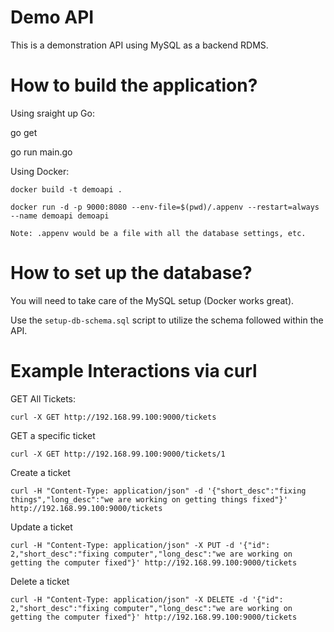 # Demo API

This is a demonstration API using MySQL as a backend RDMS.

# How to build the application?

Using sraight up Go:

  go get

  go run main.go

Using Docker:

    docker build -t demoapi .

    docker run -d -p 9000:8080 --env-file=$(pwd)/.appenv --restart=always --name demoapi demoapi

    Note: .appenv would be a file with all the database settings, etc.

# How to set up the database?

You will need to take care of the MySQL setup (Docker works great).

Use the `setup-db-schema.sql` script to utilize the schema followed within the API.


# Example Interactions via curl

GET All Tickets:

    curl -X GET http://192.168.99.100:9000/tickets

GET a specific ticket

    curl -X GET http://192.168.99.100:9000/tickets/1

Create a ticket

    curl -H "Content-Type: application/json" -d '{"short_desc":"fixing things","long_desc":"we are working on getting things fixed"}' http://192.168.99.100:9000/tickets

Update a ticket

    curl -H "Content-Type: application/json" -X PUT -d '{"id": 2,"short_desc":"fixing computer","long_desc":"we are working on getting the computer fixed"}' http://192.168.99.100:9000/tickets

Delete a ticket

    curl -H "Content-Type: application/json" -X DELETE -d '{"id": 2,"short_desc":"fixing computer","long_desc":"we are working on getting the computer fixed"}' http://192.168.99.100:9000/tickets
